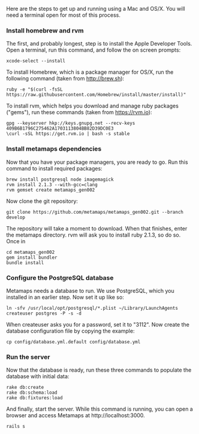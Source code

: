 Here are the steps to get up and running using a Mac and OS/X. You will need a terminal open for most of this process.

### Install homebrew and rvm

The first, and probably longest, step is to install the Apple Developer Tools. Open a terminal, run this command, and follow the on screen prompts:

    xcode-select --install

To install Homebrew, which is a package manager for OS/X, run the following command (taken from http://brew.sh):

    ruby -e "$(curl -fsSL https://raw.githubusercontent.com/Homebrew/install/master/install)"

To install rvm, which helps you download and manage ruby packages ("gems"), run these commands (taken from https://rvm.io):

    gpg --keyserver hkp://keys.gnupg.net --recv-keys 409B6B1796C275462A1703113804BB82D39DC0E3
    \curl -sSL https://get.rvm.io | bash -s stable

### Install metamaps dependencies

Now that you have your package managers, you are ready to go. Run this command to install required packages:

    brew install postgresql node imagemagick
    rvm install 2.1.3 --with-gcc=clang
    rvm gemset create metamaps_gen002

Now clone the git repository:

    git clone https://github.com/metamaps/metamaps_gen002.git --branch develop

The repository will take a moment to download. When that finishes, enter the metamaps directory. rvm will ask you to install ruby 2.1.3, so do so. Once in

    cd metamaps_gen002
    gem install bundler
    bundle install

### Configure the PostgreSQL database

Metamaps needs a database to run. We use PostgreSQL, which you installed in an earlier step. Now set it up like so:

    ln -sfv /usr/local/opt/postgresql/*.plist ~/Library/LaunchAgents
    createuser postgres -P -s -d
  
When createuser asks you for a password, set it to "3112". Now create the database configuration file by copying the example:

    cp config/database.yml.default config/database.yml

### Run the server

Now that the database is ready, run these three commands to populate the database with initial data:

    rake db:create
    rake db:schema:load
    rake db:fixtures:load

And finally, start the server. While this command is running, you can open a browser and access Metamaps at http://localhost:3000.

    rails s 
